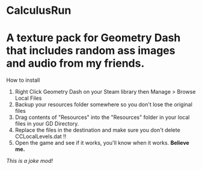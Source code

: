 # CalculusRun
# A texture pack for Geometry Dash that includes random ass images and audio from my friends.

How to install
1. Right Click Geometry Dash on your Steam library then Manage > Browse Local Files
2. Backup your resources folder somewhere so you don't lose the original files
3. Drag contents of "Resources" into the "Resources" folder in your local files in your GD Directory.
4. Replace the files in the destination and make sure you don't delete CCLocalLevels.dat !!
5. Open the game and see if it works, you'll know when it works. **Believe me.**

*This is a joke mod!*
